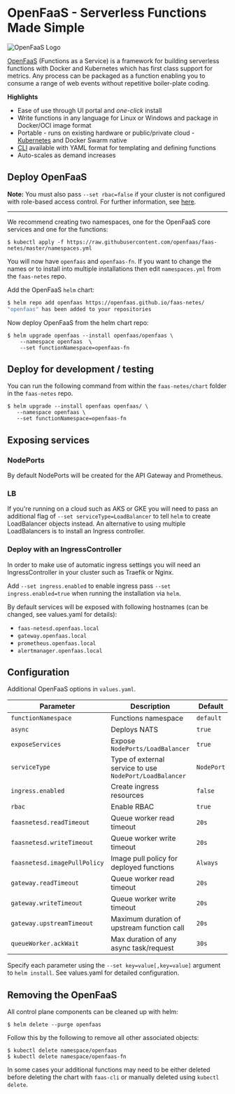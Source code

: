 # OpenFaaS - Serverless Functions Made Simple

![OpenFaaS Logo](https://blog.alexellis.io/content/images/2017/08/faas_side.png)

[OpenFaaS](https://github.com/openfaas/faas) (Functions as a Service) is a framework for building serverless functions with Docker and Kubernetes which has first class support for metrics. Any process can be packaged as a function enabling you to consume a range of web events without repetitive boiler-plate coding.

**Highlights**

* Ease of use through UI portal and *one-click* install
* Write functions in any language for Linux or Windows and package in Docker/OCI image format
* Portable - runs on existing hardware or public/private cloud - [Kubernetes](https://github.com/openfaas/faas-netes) and Docker Swarm native
* [CLI](http://github.com/openfaas/faas-cli) available with YAML format for templating and defining functions
* Auto-scales as demand increases

## Deploy OpenFaaS

**Note:** You must also pass `--set rbac=false` if your cluster is not configured with role-based access control. For further information, see [here](https://kubernetes.io/docs/admin/authorization/rbac/).

---

We recommend creating two namespaces, one for the OpenFaaS core services and one for the functions:

```
$ kubectl apply -f https://raw.githubusercontent.com/openfaas/faas-netes/master/namespaces.yml
```

You will now have `openfaas` and `openfaas-fn`. If you want to change the names or to install into multiple installations then edit `namespaces.yml` from the `faas-netes` repo.

Add the OpenFaaS `helm` chart:

```bash
$ helm repo add openfaas https://openfaas.github.io/faas-netes/
"openfaas" has been added to your repositories
```

Now deploy OpenFaaS from the helm chart repo:

```
$ helm upgrade openfaas --install openfaas/openfaas \
    --namespace openfaas  \
    --set functionNamespace=openfaas-fn
```

## Deploy for development / testing

You can run the following command from within the `faas-netes/chart` folder in the `faas-netes` repo.

```
$ helm upgrade --install openfaas openfaas/ \
   --namespace openfaas \
   --set functionNamespace=openfaas-fn
```

## Exposing services


### NodePorts

By default NodePorts will be created for the API Gateway and Prometheus.

### LB

If you're running on a cloud such as AKS or GKE you will need to pass an additional flag of `--set serviceType=LoadBalancer` to tell `helm` to create LoadBalancer objects instead. An alternative to using multiple LoadBalancers is to install an Ingress controller.

### Deploy with an IngressController

In order to make use of automatic ingress settings you will need an IngressController in your cluster such as Traefik or Nginx.

Add `--set ingress.enabled` to enable ingress pass `--set ingress.enabled=true` when running the installation via `helm`.

By default services will be exposed with following hostnames (can be changed, see values.yaml for details):

* `faas-netesd.openfaas.local`
* `gateway.openfaas.local`
* `prometheus.openfaas.local`
* `alertmanager.openfaas.local`

## Configuration

Additional OpenFaaS options in `values.yaml`.

| Parameter               | Description                           | Default                                                    |
| ----------------------- | ----------------------------------    | ---------------------------------------------------------- |
| `functionNamespace` | Functions namespace | `default` |
| `async` | Deploys NATS | `true` |
| `exposeServices` | Expose `NodePorts/LoadBalancer`  | `true` |
| `serviceType` | Type of external service to use `NodePort/LoadBalancer` | `NodePort` |
| `ingress.enabled` | Create ingress resources | `false` |
| `rbac` | Enable RBAC | `true` |
| `faasnetesd.readTimeout` | Queue worker read timeout | `20s` |
| `faasnetesd.writeTimeout` | Queue worker write timeout | `20s` |
| `faasnetesd.imagePullPolicy` | Image pull policy for deployed functions | `Always` |
| `gateway.readTimeout` | Queue worker read timeout | `20s` |
| `gateway.writeTimeout` | Queue worker write timeout | `20s` |
| `gateway.upstreamTimeout` | Maximum duration of upstream function call | `20s` |
| `queueWorker.ackWait` | Max duration of any async task/request | `30s` |

Specify each parameter using the `--set key=value[,key=value]` argument to `helm install`.
See values.yaml for detailed configuration.

## Removing the OpenFaaS

All control plane components can be cleaned up with helm:

```
$ helm delete --purge openfaas
```

Follow this by the following to remove all other associated objects:

```
$ kubectl delete namespace/openfaas
$ kubectl delete namespace/openfaas-fn
```

In some cases your additional functions may need to be either deleted before deleting the chart with `faas-cli` or manually deleted using `kubectl delete`.
